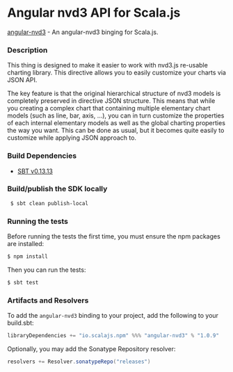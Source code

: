 Angular nvd3 API for Scala.js
================================
[angular-nvd3](https://www.npmjs.com/package/angular-nvd3) - An angular-nvd3 binging for Scala.js.

### Description

This thing is designed to make it easier to work with nvd3.js re-usable charting library. This directive allows you 
to easily customize your charts via JSON API.

The key feature is that the original hierarchical structure of nvd3 models is completely preserved in directive JSON 
structure. This means that while you creating a complex chart that containing multiple elementary chart models 
(such as line, bar, axis, ...), you can in turn customize the properties of each internal elementary models as well 
as the global charting properties the way you want. This can be done as usual, but it becomes quite easily to customize 
while applying JSON approach to.

### Build Dependencies

* [SBT v0.13.13](http://www.scala-sbt.org/download.html)

### Build/publish the SDK locally

```bash
 $ sbt clean publish-local
```

### Running the tests

Before running the tests the first time, you must ensure the npm packages are installed:

```bash
$ npm install
```

Then you can run the tests:

```bash
$ sbt test
```

### Artifacts and Resolvers

To add the `angular-nvd3` binding to your project, add the following to your build.sbt:  

```sbt
libraryDependencies += "io.scalajs.npm" %%% "angular-nvd3" % "1.0.9"
```

Optionally, you may add the Sonatype Repository resolver:

```sbt   
resolvers += Resolver.sonatypeRepo("releases") 
```